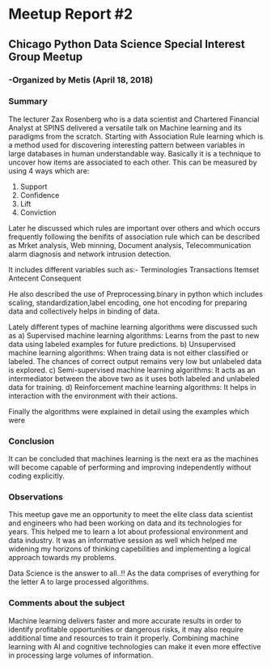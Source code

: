 # Meetup Report #2

## Chicago Python Data Science Special Interest Group Meetup
### -Organized by Metis (April 18, 2018) 

### Summary

The lecturer Zax Rosenberg who is a data scientist and Chartered Financial Analyst at SPINS delivered a versatile talk on Machine learning and its paradigms from the scratch. Starting with Association Rule learning which is a method used for discovering interesting pattern between variables in large databases in human understandable way. Basically it is a technique to uncover how items are associated to each other. This can be measured by using 4 ways which are:

1. Support
2. Confidence
3. Lift
4. Conviction

Later he discussed which rules are important over others and which occurs frequently following the benifits of association rule which can be described as Mrket analysis, Web minning, Document analysis, Telecommunication alarm diagnosis and network intrusion detection.

It includes different variables such as:-
Terminologies
Transactions
Itemset
Antecent
Consequent

He also described the use of Preprocessing.binary in python which includes scaling, standardization,label encoding, one hot encoding for preparing data and collectively helps in binding of data.

Lately different types of machine learning algorithms were discussed such as
a) Supervised machine learning algorithms: Learns from the past to new data using labeled examples for future predictions.
b) Unsupervised machine learning algorithms: When traing data is not either classified or labeled. The chances of correct output remains very low but unlabeled data is explored.
c) Semi-supervised machine learning algorithms: It acts as an intermediator between the above two as it uses both labeled and unlabeled data for training.
d) Reinforcement machine learning algorithms: It helps in interaction with the environment with their actions.

Finally the algorithms were explained in detail using the examples which were 
### Conclusion
 
It can be concluded that machines learning is the next era as the machines will become capable of performing and improving independently without coding explicitly. 

### Observations 

This meetup gave me an opportunity to meet the elite class data scientist and engineers who had been working on data and its technologies for years. This helped me to learn a lot about professional environment and data industry. It was an informative session as well which helped me widening my horizons of thinking capebilities and implementing a logical approach towards my problems.

Data Science is the answer to all..!!
As the data comprises of everything for the letter A to large processed algorithms.

### Comments about the subject

Machine learning delivers faster and more accurate results in order to identify profitable opportunities or dangerous risks, it may also require additional time and resources to train it properly. Combining machine learning with AI and cognitive technologies can make it even more effective in processing large volumes of information.
